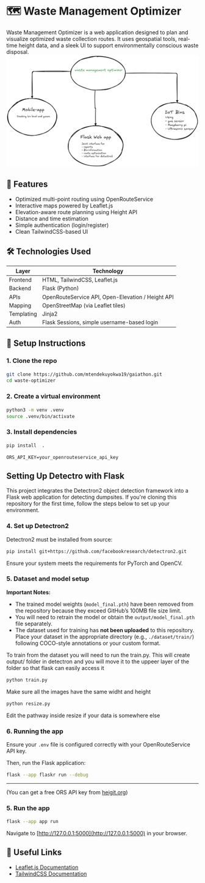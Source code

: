 # 🗺️ Waste Management Optimizer

Waste Management Optimizer is a web application designed to plan and visualize optimized waste collection routes. It uses geospatial tools, real-time height data, and a sleek UI to support environmentally conscious waste disposal.
![Photo of overall elements](./mini.png)

## 🚀 Features

- Optimized multi-point routing using OpenRouteService
- Interactive maps powered by Leaflet.js
- Elevation-aware route planning using Height API
- Distance and time estimation
- Simple authentication (login/register)
- Clean TailwindCSS-based UI

## 🛠️ Technologies Used

| Layer      | Technology                                        |
| ---------- | ------------------------------------------------- |
| Frontend   | HTML, TailwindCSS, Leaflet.js                     |
| Backend    | Flask (Python)                                    |
| APIs       | OpenRouteService API, Open-Elevation / Height API |
| Mapping    | OpenStreetMap (via Leaflet tiles)                 |
| Templating | Jinja2                                            |
| Auth       | Flask Sessions, simple username-based login       |

## 🧰 Setup Instructions

### 1. Clone the repo

```bash
git clone https://github.com/mtendekuyokwa19/gaiathon.git
cd waste-optimizer
```

### 2. Create a virtual environment

```bash
python3 -m venv .venv
source .venv/bin/activate
```

### 3. Install dependencies

```bash
pip install  .
```

```env
ORS_API_KEY=your_openrouteservice_api_key
```

## Setting Up Detectro with Flask

This project integrates the Detectron2 object detection framework into a Flask web application for detecting dumpsites. If you're cloning this repository for the first time, follow the steps below to set up your environment.

### 4. Set up Detectron2

Detectron2 must be installed from source:

```bash
pip install git+https://github.com/facebookresearch/detectron2.git
```

Ensure your system meets the requirements for PyTorch and OpenCV.

### 5. Dataset and model setup

**Important Notes:**

- The trained model weights (`model_final.pth`) have been removed from the repository because they exceed GitHub’s 100MB file size limit.
- You will need to retrain the model or obtain the `output/model_final.pth` file separately.
- The dataset used for training has **not been uploaded** to this repository. Place your dataset in the appropriate directory (e.g., `./dataset/train/`) following COCO-style annotations or your custom format.

To train from the dataset you will need to run the train.py. This will create output/ folder in detectron and you will move it to the uppeer layer of the folder so that flask can easily access it

```bash
python train.py
```

Make sure all the images have the same widht and height

```bash
python resize.py

```

Edit the pathway inside resize if your data is somewhere else

### 6. Running the app

Ensure your `.env` file is configured correctly with your OpenRouteService API key.

Then, run the Flask application:

```bash
flask --app flaskr run --debug
```

---

(You can get a free ORS API key from [heigit.org](https://heigit.org))

### 5. Run the app

```bash
flask --app app run
```

Navigate to [http://127.0.0.1:5000](http://127.0.0.1:5000) in your browser.

## 🔗 Useful Links

- [Leaflet.js Documentation](https://leafletjs.com/)
- [TailwindCSS Documentation](https://tailwindcss.com/docs)
